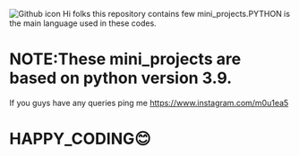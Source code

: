 ![Github icon](Downloads/Welcome.png)
Hi folks this repository contains  few mini_projects.PYTHON is the main language used in these codes.

# NOTE:These mini_projects are based on python version 3.9.
If you guys have any queries ping me  <https://www.instagram.com/m0u1ea5>

# HAPPY_CODING😊
